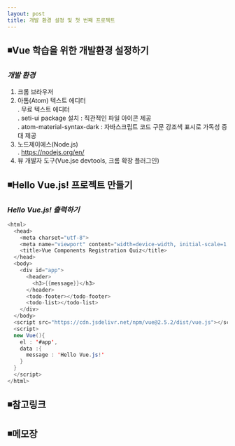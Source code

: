 ```yaml
---
layout: post
title: 개발 환경 설정 및 첫 번째 프로젝트
---
```

## ◾Vue 학습을 위한 개발환경 설정하기

### ***개발 환경***
1. 크롬 브라우저
2. 아톰(Atom) 텍스트 에디터     
  . 무료 텍스트 에디터      
  . seti-ui package 설치 : 직관적인 파일 아이콘 제공    
  . atom-material-syntax-dark : 자바스크립트 코드 구문 강조색 표시로 가독성 증대 제공    
3. 노드제이에스(Node.js)  
  . https://nodejs.org/en/  
4. 뷰 개발자 도구(Vue.jse devtools, 크롬 확장 플러그인)  

## ◾Hello Vue.js! 프로젝트 만들기

### ***Hello Vue.js! 출력하기***
~~~java
<html>
  <head>
    <meta charset="utf-8">
    <meta name="viewport" content="width=device-width, initial-scale=1.0"
    <title>Vue Components Registration Quiz</title>
  </head>
  <body>
    <div id="app">
      <header>
        <h3>{{message}}</h3>
      </header>
      <todo-footer></todo-footer>
      <todo-list></todo-list>
    </div>
  </body>
  <script src="https://cdn.jsdelivr.net/npm/vue@2.5.2/dist/vue.js"></script>
  <script>
  new Vue(){
    el : '#app',
    data :{
      message : 'Hello Vue.js!'
    }
  }
  </script>
</html>
~~~

## ◾참고링크  

## ◾메모장
